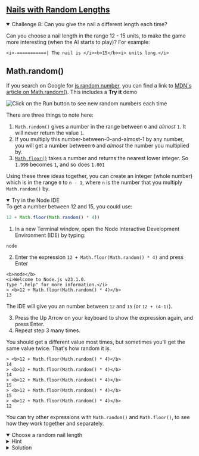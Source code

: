<!-- Nails with Random Lengths -->
<section
  id="nails-with-random-lengths"
  aria-labelledby="nails-with-random-lengths"
  data-item="Nails with Random Lengths"
>
  <h2><a href="#nails-with-random-lengths">Nails with Random Lengths</a></h2>
  
<details class="challenge" open>
<summary>Challenge 8: Can you give the nail a different length each time?</summary>

Can you choose a nail length in the range 12 - 15 units, to make the game more interesting (when the AI starts to play)? For example:

```bash-w
<i>-===========| The nail is </i><b>15</b><i> units long.</i>
```
</details>

## Math.random()

If you search on Google for [js random number](https://www.google.com/search?q=js+random+number), you can find a link to [MDN's article on Math.random()](https://developer.mozilla.org/en-US/docs/Web/JavaScript/Reference/Global_Objects/Math/random). This includes a **Try it** demo

![Click on the Run button to see new random numbers each time](images/TryRandom.webp)

There are three things to note here:

1. `Math.random()` gives a number in the range between `0` and _almost_ `1`. It will never return the value `1`.
2. If you multiply this number-between-0-and-almost-1 by any number, you will get a number between `0` and _almost_ the number you multiplied by.
3. [`Math.floor()`](https://developer.mozilla.org/en-US/docs/Web/JavaScript/Reference/Global_Objects/Math/floor) takes a number and returns the nearest lower integer. So `1.999` becomes `1`, and so does `1.001`

Using these three ideas together, you can create an integer (whole number) which is in the range `0` to `n - 1`, where `n` is the number that you multiply `Math.random()` by.

<details class="sandbox" open>
<summary>Try in the Node IDE</summary>
To get a number between 12 and 15, you could use:

```javascript
12 + Math.floor(Math.random() * 4))
```

1. In a new Terminal window, open the Node Interactive Development Environment (IDE) by typing:

```bash-w
node
```

2. Enter the expression `12 + Math.floor(Math.random() * 4)` and press Enter

```bash-w
<b>node</b>
<i>Welcome to Node.js v23.1.0.
Type ".help" for more information.</i>
> <b>12 + Math.floor(Math.random() * 4)</b>
13
```

The IDE will give you an number between `12` and `15` (or `12 + (4-1)`).

3. Press the Up Arrow on your keyboard to show the expression again, and press Enter.
4. Repeat step 3 many times.

You should get a different value most times, but sometimes you'll get the same value twice. That's how random it is.

```bash-w
> <b>12 + Math.floor(Math.random() * 4)</b>
14
> <b>12 + Math.floor(Math.random() * 4)</b>
14
> <b>12 + Math.floor(Math.random() * 4)</b>
15
> <b>12 + Math.floor(Math.random() * 4)</b>
15
> <b>12 + Math.floor(Math.random() * 4)</b>
12
```

You can try other expressions with `Math.random()` and `Math.floor()`, to see how they work together and separately.

</details>

<details class="challenge" open>
<summary>Choose a random nail length</summary>
 
<details class="hint">
<summary>Hint</summary>
Instead of `initial = 12`, you can use the new trick that you have learnt with `Math.random()

</details>

<details class="solution">
<summary>Solution</summary>

You just need to change one line.

```javascript-
<i>const {
  keyInYN,
  keyInSelect
} = require('readline-sync')

const rules = `Let's knock a nail into this computer!

* Each player takes a turn to hit the nail once.
* A player can hit the nail in one of three ways:
  gently, firmly, hard.
* Depending on the force used, the nail will be
  driven more or less deeply into the Terminal.
* The player who knocks the nail all the way in
  is the winner.

Are you ready?
`
const whoStarts = `If you want to start, type Y.
If you want me to start press any other key. `
const nailIs    = "The nail is "
const long      = " units long."
const clear     = "\x1B[1A\x1B[K"
const strength  = [
  'gently',
  'firmly',
  'hard'
]
const question = 'How hard do you plan to hit?'
const hit      = "You hit the nail "
const win      = `
You win!
`

const initial = 12 </i><b>+ Math.floor(Math.random() * 4)</b><i>
let length    = initial
let toDelete  = 14
let prompt    = nailIs + length + long
let started   = false
let force
let nail

console.log(rules)
let player = keyInYN(whoStarts)

while (length > 0) {
  if (!started) {
    nail = "-" + "=".repeat(length - 1) + "|"
  } else {
    nail = "=".repeat(length) + "|"
  }

  console.log(clear.repeat(toDelete))
  console.log(nail, prompt)

  if (player) { // it's the human player's turn
    const index = keyInSelect(strength, question)
    force = Math.min(index + 1, length)
    prompt = " ".repeat(initial - length + force)
           + hit + strength[index] + "."
    toDelete = 7
  } else { // it's the AI's turn to play
    console.log(`The AI is not ready yet.
  You'll have to play solo.`)
    player = true
    force = 0
  }

  length = length - force
  started = true
}

console.log(clear.repeat(toDelete))
console.log("|", prompt)
console.log(win)</i>
```
 
 
 </details>

</details>

</section>